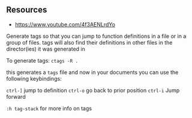 

## Resources

- <https://www.youtube.com/4f3AENLrdYo>

Generate tags so that you can jump to function definitions
in a file or in a group of files. tags will also find their
definitions in other files in the director(ies) it was generated in

To generate tags: `ctags -R .`

this generates a `tags` file and now in your documents you can use
the following keybindings:

`ctrl-]` jump to definition
`ctrl-o` go back to prior position
`ctrl-i` Jump forward

`:h tag-stack` for more info on tags
